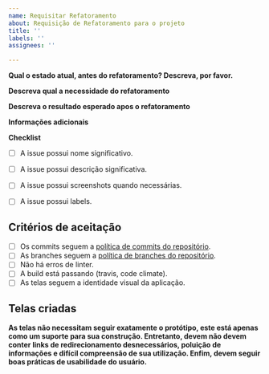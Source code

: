 ```yaml
---
name: Requisitar Refatoramento
about: Requisição de Refatoramento para o projeto
title: ''
labels: ''
assignees: ''

---
```


**Qual o estado atual, antes do refatoramento? Descreva, por favor.**
<!-- Descreva de forma clara e concisa qual é o estado atual antes do refatoramento. Ex. A pagina esta de forma [...] -->
  
**Descreva qual a necessidade do refatoramento**
<!-- Descreva de forma clara e concisa a necessidade do refatoramento. -->
 
**Descreva o resultado esperado apos o refatoramento**
<!-- Descreva de forma clara e concisa do que você quer que aconteça. -->

**Informações adicionais**
<!-- Comente outra informação relevante sobre o sua funcionalidade requisitada aqui. -->


**Checklist**  
- [ ] A issue possui nome significativo.
- [ ] A issue possui descrição significativa.
- [ ] A issue possui screenshots quando necessárias.
- [ ] A issue possui labels.


## Critérios de aceitação

- [ ] Os commits seguem a [política de commits do repositório](https://fga-eps-mds.github.io/2019.2-Amika-Wiki/#/docs/projeto/planogerencia).
- [ ] As branches seguem a [política de branches do repositório](https://fga-eps-mds.github.io/2019.2-Amika-Wiki/#/docs/projeto/planogerencia).
- [ ] Não há erros de linter.
- [ ] A build está passando (travis, code climate).
- [ ] As telas seguem a identidade visual da aplicação.

## Telas criadas

**As telas não necessitam seguir exatamente o protótipo, este está apenas como um suporte para sua construção. Entretanto, 
devem não devem conter links de redirecionamento desnecessários, poluição de informações e difícil compreensão de sua utilização.
Enfim, devem seguir boas práticas de usabilidade do usuário.**
